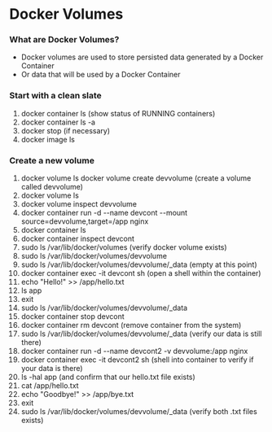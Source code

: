 # Docker Volumes

### What are Docker Volumes?
- Docker volumes are used to store persisted data generated by a Docker Container
- Or data that will be used by a Docker Container

### Start with a clean slate
1. docker container ls (show status of RUNNING containers)
2. docker container ls -a
3. docker stop <container id> (if necessary)
4. docker image ls

### Create a new volume
1. docker volume ls
docker volume create devvolume (create a volume called devvolume)
2. docker volume ls
3. docker volume inspect devvolume
4. docker container run -d --name devcont --mount source=devvolume,target=/app nginx
5. docker container ls
6. docker container inspect devcont
7. sudo ls /var/lib/docker/volumes (verify docker volume exists)
8. sudo ls /var/lib/docker/volumes/devvolume
9. sudo ls /var/lib/docker/volumes/devvolume/_data (empty at this point)
10. docker container exec -it devcont sh (open a shell within the container)
11. echo "Hello!" >> /app/hello.txt
12. ls app
13. exit
14. sudo ls /var/lib/docker/volumes/devvolume/_data
15. docker container stop devcont
16. docker container rm devcont (remove container from the system)
17. sudo ls /var/lib/docker/volumes/devvolume/_data (verify our data is still there)
18. docker container run -d --name devcont2 -v devvolume:/app nginx
19. docker container exec -it devcont2 sh (shell into container to verify if your data is there)
20. ls -hal app (and confirm that our hello.txt file exists)
21. cat /app/hello.txt
22. echo "Goodbye!" >> /app/bye.txt
23. exit
24. sudo ls /var/lib/docker/volumes/devvolume/_data (verify both .txt files exists)